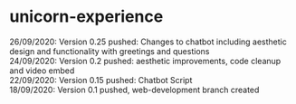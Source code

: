 # unicorn-experience  
  
26/09/2020: Version 0.25 pushed: Changes to chatbot including aesthetic design and functionality with greetings and questions  
24/09/2020: Version 0.2 pushed: aesthetic improvements, code cleanup and video embed  
22/09/2020: Version 0.15 pushed: Chatbot Script  
18/09/2020: Version 0.1 pushed, web-development branch created  
